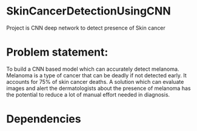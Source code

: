 # SkinCancerDetectionUsingCNN
Project is CNN deep network to detect presence of Skin cancer

# Problem statement: 

To build a CNN based model which can accurately detect melanoma. Melanoma is a type of cancer that can be deadly if not detected early. It accounts for 75% of skin cancer deaths. A solution which can evaluate images and alert the dermatologists about the presence of melanoma has the potential to reduce a lot of manual effort needed in diagnosis.

# Dependencies

